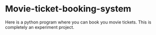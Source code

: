 # Movie-ticket-booking-system
Here is a python program where you can book you movie tickets.
This is completely an experiment project.
